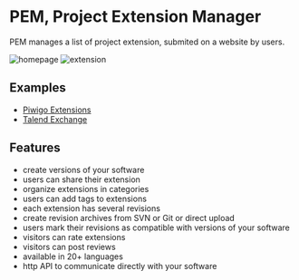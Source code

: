 # PEM, Project Extension Manager

PEM manages a list of project extension, submited on a website by users.

![homepage](http://piwigo.org/screenshots/pem-homepage.jpg)
![extension](http://piwigo.org/screenshots/pem-extension.jpg)

## Examples

 * [Piwigo Extensions](http://piwigo.org/ext)
 * [Talend Exchange](http://talendforge.org/exchange)

## Features

 * create versions of your software
 * users can share their extension
 * organize extensions in categories
 * users can add tags to extensions
 * each extension has several revisions
 * create revision archives from SVN or Git or direct upload
 * users mark their revisions as compatible with versions of your software
 * visitors can rate extensions
 * visitors can post reviews
 * available in 20+ languages
 * http API to communicate directly with your software
